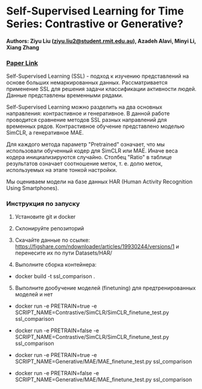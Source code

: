 # Self-Supervised Learning for Time Series: Contrastive or Generative?

#### Authors: Ziyu Liu (ziyu.liu2@student.rmit.edu.au), Azadeh Alavi, Minyi Li, Xiang Zhang  
### [Paper Link](https://github.com/AI4TS/AI4TS.github.io/blob/main/CameraReadys%201-22%202/5%5CCameraReady%5CIJCAI23_TSworkshop_Jun29.pdf)

Self-Supervised Learning (SSL) - подход к изучению представлений на основе больших немаркированных данных. Рассматривается применение SSL для решения задачи классификации активности людей. Данные представлены временными рядами.

Self-Supervised Learning можно разделить на два основных направления: контрастивное и генеративное. В данной работе проводится сравнение методов SSL разных направлений для временных рядов. Контрастивное обучение представлено моделью SimCLR, а генеративное MAE.

Для каждого метода параметр "Pretrained" означает, что мы использовали обученный кодер
для SimCLR или MAE. Иначе веса кодера инициализируются случайно. Столбец "Ratio" в таблице результатов означает соотношение меток, т. е. долю меток, используемых на этапе тонкой настройки.

Мы оцениваем модели на базе данных HAR (Human Activity Recognition Using Smartphones).

### Инструкция по запуску

1. Установите git и docker

2. Склонируйте репозиторий

3. Скачайте данные по ссылке: https://figshare.com/ndownloader/articles/19930244/versions/1 и перенесите их по пути Datasets/HAR/

4. Выполните сборка контейнера:
- docker build -t ssl_comparison .

5. Выполните дообучение моделей (finetuning) для предтренированных моделей и нет
- docker run -e PRETRAIN=true -e SCRIPT_NAME=Contrastive/SimCLR/SimCLR_finetune_test.py ssl_comparison

- docker run -e PRETRAIN=false -e SCRIPT_NAME=Contrastive/SimCLR/SimCLR_finetune_test.py ssl_comparison

- docker run -e PRETRAIN=true -e SCRIPT_NAME=Generative/MAE/MAE_finetune_test.py ssl_comparison

- docker run -e PRETRAIN=false -e SCRIPT_NAME=Generative/MAE/MAE_finetune_test.py ssl_comparison